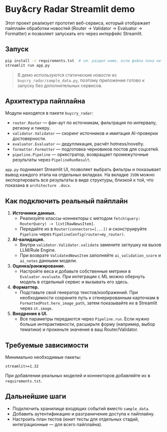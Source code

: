 # Buy&cry Radar Streamlit demo

Этот проект реализует прототип веб-сервиса, который отображает пайплайн обработки новостей (Router → Validator → Evaluator → Formatter) и позволяет запускать его через интерфейс Streamlit.

## Запуск

```bash
pip install -r requirements.txt  # см. раздел ниже, если файла пока нет
streamlit run app.py
```

> В демо используются статические новости из `buycry_radar/sample_data.py`, поэтому приложение готово к запуску без дополнительных сервисов.

## Архитектура пайплайна

Модули находятся в пакете `buycry_radar`:

- `router.Router` — фан-аут по источникам, фильтрация по интервалу, региону и тикеру.
- `validator.Validator` — скоринг источников и имитация AI-проверки достоверности.
- `evaluator.Evaluator` — дедупликация, расчёт hotness/novelty.
- `formatter.Formatter` — подготовка черновиков постов для соцсетей.
- `pipeline.Pipeline` — оркестратор, возвращает промежуточные результаты через `PipelineRunResult`.

`app.py` поднимает Streamlit UI, позволяет выбрать фильтры и показывает вывод каждого этапа на отдельных вкладках. На вкладке `JSON` можно экспортировать все результаты в виде структуры, близкой к той, что показана в `architecture .docx`.

## Как подключить реальный пайплайн

1. **Источники данных.**
   - Реализуйте классы-коннекторы с методом `fetch(query: RouterQuery) -> list[RawNewsItem]`.
   - Передайте их в `Router(connectors=[...])` и сконструируйте `Pipeline` через `PipelineConfig(router=my_router)`.
2. **AI-валидация.**
   - Внутри `validator.Validator.validate` замените заглушку на вызов LLM/Rule Engine.
   - При возврате `ValidatedNewsItem` заполняйте `ai_validation_score` и `ai_notes` данными модели.
3. **Оценка/ранжирование.**
   - Настройте веса и добавьте собственные метрики в `Evaluator.evaluate`. При интеграции с ML можно обернуть модель в отдельный сервис и вызывать его здесь.
4. **Форматтер.**
   - Подставьте свой генератор текстов/изображений. При необходимости сохраните путь к сгенерированным карточкам в `FormattedPost.hero_image_path`, затем показывайте их в Streamlit через `st.image`.
5. **Внедрение в UI.**
   - Все параметры передаются через `Pipeline.run`. Если нужно больше интерактивности, расширьте форму (например, выбор тематики) и прокиньте значения в ваш Router/Validator.

## Требуемые зависимости

Минимально необходимые пакеты:

```text
streamlit>=1.32
```

При добавлении реальных моделей и коннекторов добавляйте их в `requirements.txt`.

## Дальнейшие шаги

- Подключить хранилище входящих событий вместо `sample_data`.
- Добавить аутентификацию и разграничение доступа к пайплайну.
- Настроить план тестов (юнит тесты для отдельных стадий, интеграционные — для всего пайплайна).
